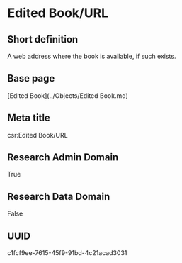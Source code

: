 # Edited Book/URL
## Short definition
A web address where the book is available, if such exists.
## Base page
[Edited Book](../Objects/Edited Book.md)
## Meta title
csr:Edited Book/URL
## Research Admin Domain
True
## Research Data Domain
False
## UUID
c1fcf9ee-7615-45f9-91bd-4c21acad3031
